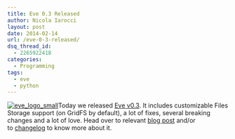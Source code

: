 ```yaml
---
title: Eve 0.3 Released
author: Nicola Iarocci
layout: post
date: 2014-02-14
url: /eve-0-3-released/
dsq_thread_id:
  - 2265922418
categories:
  - Programming
tags:
  - eve
  - python
---
```

[<img class="alignright wp-image-5794" src="http://i0.wp.com/nicolaiarocci.com/wp-content/uploads/eve_logo_small.png?resize=120%2C38" alt="eve_logo_small" srcset="http://i0.wp.com/nicolaiarocci.com/wp-content/uploads/eve_logo_small.png?w=300 300w, http://i0.wp.com/nicolaiarocci.com/wp-content/uploads/eve_logo_small.png?resize=150%2C47 150w" sizes="(max-width: 120px) 100vw, 120px" data-recalc-dims="1" />][1]Today we released [Eve v0.3][2]. It includes customizable Files Storage support (on GridFS by default), a lot of fixes, several breaking changes and a lot of love. Head over to relevant [blog post][3] and/or to [changelog][4] to know more about it.

 [1]: http://python-eve.org
 [2]: https://pypi.python.org/pypi/Eve
 [3]: http://blog.python-eve.org/eve-03-released
 [4]: http://python-eve.org/changelog.html
